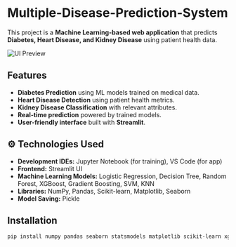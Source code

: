 # Multiple-Disease-Prediction-System

This project is a **Machine Learning-based web application** that predicts **Diabetes, Heart Disease, and Kidney Disease** using patient health data.

![UI Preview](https://private-user-images.githubusercontent.com/178065542/437538840-749a4ee8-3176-4d87-b37f-93eea1802e76.png?jwt=eyJhbGciOiJIUzI1NiIsInR5cCI6IkpXVCJ9.eyJpc3MiOiJnaXRodWIuY29tIiwiYXVkIjoicmF3LmdpdGh1YnVzZXJjb250ZW50LmNvbSIsImtleSI6ImtleTUiLCJleHAiOjE3NDU2MDA2ODUsIm5iZiI6MTc0NTYwMDM4NSwicGF0aCI6Ii8xNzgwNjU1NDIvNDM3NTM4ODQwLTc0OWE0ZWU4LTMxNzYtNGQ4Ny1iMzdmLTkzZWVhMTgwMmU3Ni5wbmc_WC1BbXotQWxnb3JpdGhtPUFXUzQtSE1BQy1TSEEyNTYmWC1BbXotQ3JlZGVudGlhbD1BS0lBVkNPRFlMU0E1M1BRSzRaQSUyRjIwMjUwNDI1JTJGdXMtZWFzdC0xJTJGczMlMkZhd3M0X3JlcXVlc3QmWC1BbXotRGF0ZT0yMDI1MDQyNVQxNjU5NDVaJlgtQW16LUV4cGlyZXM9MzAwJlgtQW16LVNpZ25hdHVyZT1hNDlhNDI2MWQ3Y2FhMDdmZWRhMDk5MmRjMDFlMjNlYTQ1ZGViMTRmODg2NjFjM2JhNWEzZmNmZGRkOTQ4OTMzJlgtQW16LVNpZ25lZEhlYWRlcnM9aG9zdCJ9.G4eEgWMAXpW1MJBIu9KBUXXsGiX9LsnYpbR9U8tZ1Pg)
## Features
- **Diabetes Prediction** using ML models trained on medical data.  
- **Heart Disease Detection** using patient health metrics.  
- **Kidney Disease Classification** with relevant attributes.  
- **Real-time prediction** powered by trained models.  
- **User-friendly interface** built with **Streamlit**.  
## ⚙️ Technologies Used  
- **Development IDEs:** Jupyter Notebook (for training), VS Code (for app) 
- **Frontend:** Streamlit UI  
- **Machine Learning Models:** Logistic Regression, Decision Tree, Random Forest, XGBoost, Gradient Boosting, SVM, KNN  
- **Libraries:** NumPy, Pandas, Scikit-learn, Matplotlib, Seaborn  
- **Model Saving:** Pickle  
## Installation
```bash
pip install numpy pandas seaborn statsmodels matplotlib scikit-learn xgboost
